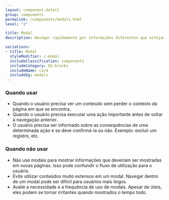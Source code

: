 ```yaml
---
layout: component-detail
group: components
permalink: /components/modals.html
level: "2"

title: Modal
description: Navegar rapidamente por informações diferentes que estejam dentro de um mesmo contexto

variations:
- title: Modal
  styleModifier: c-modal
  includeClassification: components
  includeCategory: 02-blocks
  includeName: card
  includeEg: modals
---
```


### Quando usar
- Quando o usuário precisa ver um conteúdo sem perder o contexto da página em que se encontra.
- Quando o usuário precisa executar uma ação importante antes de voltar à navegação anterior.
- O usuário precisa ser informado sobre as consequências de uma determinada ação e se deve confirmá-la ou não. Exemplo: excluir um registro, etc.

### Quando não usar
- Não use modais para mostrar informações que deveriam ser mostradas em novas páginas. Isso pode confundir o fluxo de utilização para o usuário.
- Evite utilizar conteúdos muito extensos em um modal. Navegar dentro de um modal pode ser difícil para usuários mais leigos.
- Avalie a necessidade e a frequência de uso de modais. Apesar de úteis, eles podem se tornar irritantes quando mostrados o tempo todo.
